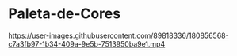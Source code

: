 # Paleta-de-Cores

https://user-images.githubusercontent.com/89818336/180856568-c7a3fb97-1b34-409a-9e5b-7513950ba9e1.mp4
